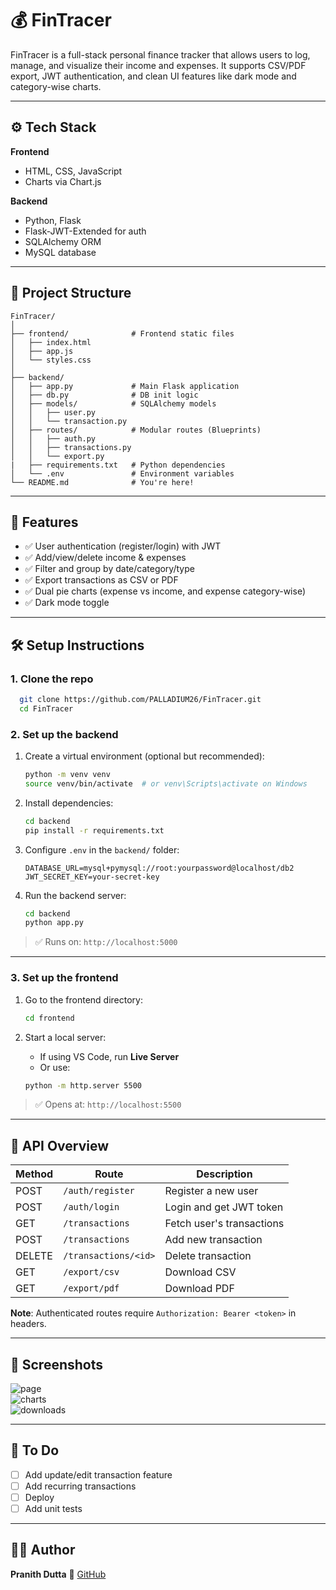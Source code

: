 <!---```markdown-->
# 💰 FinTracer

FinTracer is a full-stack personal finance tracker that allows users to log, manage, and visualize their income and expenses. It supports CSV/PDF export, JWT authentication, and clean UI features like dark mode and category-wise charts.

---

## ⚙️ Tech Stack

**Frontend**  
- HTML, CSS, JavaScript  
- Charts via Chart.js

**Backend**  
- Python, Flask  
- Flask-JWT-Extended for auth  
- SQLAlchemy ORM  
- MySQL database

---

## 📁 Project Structure

```
FinTracer/
│
├── frontend/              # Frontend static files
│   ├── index.html
│   ├── app.js
│   └── styles.css
│
├── backend/
│   ├── app.py             # Main Flask application
│   ├── db.py              # DB init logic
│   ├── models/            # SQLAlchemy models
│   │   ├── user.py
│   │   └── transaction.py
│   ├── routes/            # Modular routes (Blueprints)
│   │   ├── auth.py
│   │   ├── transactions.py
│   │   └── export.py
|   ├── requirements.txt   # Python dependencies
│   └── .env               # Environment variables
└── README.md              # You're here!
```
<!--│   ├── fonts/             # Font for PDF generation-->
---

## 🚀 Features

- ✅ User authentication (register/login) with JWT
- ✅ Add/view/delete income & expenses
- ✅ Filter and group by date/category/type
- ✅ Export transactions as CSV or PDF
- ✅ Dual pie charts (expense vs income, and expense category-wise)
- ✅ Dark mode toggle

---

## 🛠️ Setup Instructions

### 1. Clone the repo

  ```bash
    git clone https://github.com/PALLADIUM26/FinTracer.git
    cd FinTracer
  ```

### 2. Set up the backend

1. Create a virtual environment (optional but recommended):

   ```bash
   python -m venv venv
   source venv/bin/activate  # or venv\Scripts\activate on Windows
   ```

2. Install dependencies:

   ```bash
   cd backend
   pip install -r requirements.txt
   ```

3. Configure `.env` in the `backend/` folder:

   ```env
   DATABASE_URL=mysql+pymysql://root:yourpassword@localhost/db2
   JWT_SECRET_KEY=your-secret-key
   ```

4. Run the backend server:

   ```bash
   cd backend
   python app.py
   ```

> ✅ Runs on: `http://localhost:5000`

---

### 3. Set up the frontend

1. Go to the frontend directory:

   ```bash
   cd frontend
   ```

2. Start a local server:

   * If using VS Code, run **Live Server**
   * Or use:

   ```bash
   python -m http.server 5500
   ```

> ✅ Opens at: `http://localhost:5500`

---

## 🔑 API Overview

| Method | Route                | Description               |
| ------ | -------------------- | ------------------------- |
| POST   | `/auth/register`     | Register a new user       |
| POST   | `/auth/login`        | Login and get JWT token   |
| GET    | `/transactions`      | Fetch user's transactions |
| POST   | `/transactions`      | Add new transaction       |
| DELETE | `/transactions/<id>` | Delete transaction        |
| GET    | `/export/csv`        | Download CSV              |
| GET    | `/export/pdf`        | Download PDF              |

**Note**: Authenticated routes require `Authorization: Bearer <token>` in headers.

---

## 📸 Screenshots

<!--*Add screenshots here of your app UI, charts, login page, etc.*-->
<img alt="page"><br>
<img alt="charts"><br>
<img alt="downloads"><br>


---

## 📌 To Do

* [ ] Add update/edit transaction feature
* [ ] Add recurring transactions
* [ ] Deploy <!--to Render/Netlify/Vercel-->
* [ ] Add unit tests

---

## 🧑‍💻 Author

**Pranith Dutta**
🔗 [GitHub](https://github.com/PALLADIUM26)


